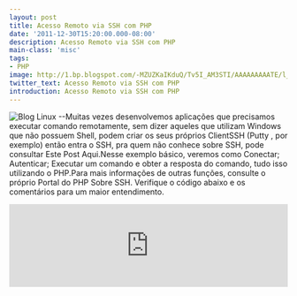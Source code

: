 ```yaml
---
layout: post
title: Acesso Remoto via SSH com PHP
date: '2011-12-30T15:20:00.000-08:00'
description: Acesso Remoto via SSH com PHP
main-class: 'misc'
tags:
- PHP
image: http://1.bp.blogspot.com/-MZUZKaIKduQ/Tv5I_AM3STI/AAAAAAAAATE/l_k2WF8FwUI/s72-c/sshp1.png
twitter_text: Acesso Remoto via SSH com PHP
introduction: Acesso Remoto via SSH com PHP
---
```

![Blog Linux](http://1.bp.blogspot.com/-MZUZKaIKduQ/Tv5I_AM3STI/AAAAAAAAATE/l_k2WF8FwUI/s1600/sshp1.png "Blog Linux")
--Muitas vezes desenvolvemos aplicações que precisamos executar comando remotamente, sem dizer aqueles que utilizam Windows que não possuem Shell, podem criar os seus próprios ClientSSH (Putty , por exemplo) então entra o SSH, pra quem não conhece sobre SSH, pode consultar Este Post Aqui.Nesse exemplo básico, veremos como Conectar; Autenticar; Executar um comando e obter a resposta do comando, tudo isso utilizando o PHP.Para mais informações de outras funções, consulte o próprio Portal do PHP Sobre SSH. Verifique o código abaixo e os comentários para um maior entendimento.
<iframe src="http://pastebin.com/raw/qivkEgbH" style="border:none;width:100%;"><iframe>
Baseado em: UltraMegaTech
